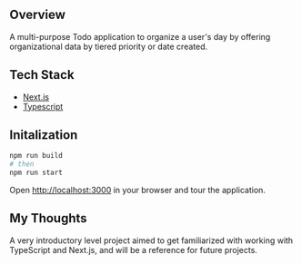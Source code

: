 ## Overview

A multi-purpose Todo application to organize a user's day by offering organizational data by tiered priority or date created.

## Tech Stack

- [Next.js](https://nextjs.org/)
- [Typescript](https://www.typescriptlang.org/)

## Initalization

```bash
npm run build
# then
npm run start
```

Open [http://localhost:3000](http://localhost:3000) in your browser and tour the application.

## My Thoughts

A very introductory level project aimed to get familiarized with working with TypeScript and Next.js, and will be a reference for future projects.
